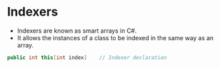 # Indexers
- Indexers are known as smart arrays in C#. 
- It allows the instances of a class to be indexed in the same way as an array.
```c#
public int this[int index]    // Indexer declaration
```